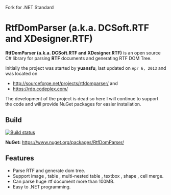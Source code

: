 Fork for .NET Standard

# RtfDomParser (a.k.a. DCSoft.RTF and XDesigner.RTF) 
**RtfDomParser (a.k.a. DCSoft.RTF and XDesigner.RTF)** is an open source C# library for parsing **RTF** documents and generating RTF DOM Tree.

Initially the project was started by **yuansfu**, last updated on `Apr 6, 2013` and was located on
- http://sourceforge.net/projects/rtfdomparser/ and
- https://rdp.codeplex.com/

The development of the project is dead so here I will continue to support the code and will provide NuGet packages for easier installation.

## Build

[![Build status](https://ci.appveyor.com/api/projects/status/ts22h5vdkjej9j25?svg=true)](https://ci.appveyor.com/project/NikolayIT/rtfdomparser)

**NuGet:** https://www.nuget.org/packages/RtfDomParser/

## Features
* Parse RTF and generate dom tree.
* Support image , table , multi-nested table , textbox , shape , cell merge.
* Can parse huge rtf document more than 100MB.
* Easy to .NET programming.

